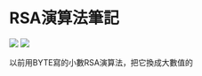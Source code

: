 # RSA演算法筆記

![](https://img.shields.io/badge/.Net%20Framework-4.5.2-brightgreen) ![](https://img.shields.io/badge/license-MIT-blue)

以前用BYTE寫的小數RSA演算法，把它換成大數值的

